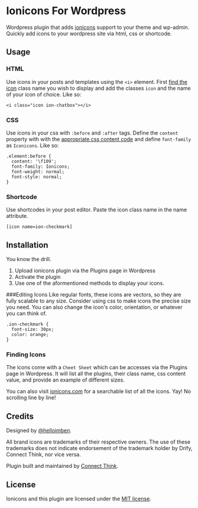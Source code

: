 # Ionicons For Wordpress

Wordpress plugin that adds [ionicons](http://ionicons.com) support to your theme and wp-admin. Quickly add icons to your wordpress site via html, css or shortcode. 

## Usage

### HTML
Use icons in your posts and templates using the `<i>` element. First [find the icon](http://ionicons.com/) class name you wish to display and add the classes `icon` and the name of your icon of choice. Like so: 

    <i class="icon ion-chatbox"></i>

### CSS
Use icons in your css with `:before` and `:after` tags. Define the `content` property with with the [appropriate css content code](http://ionicons.com/) and define `font-family` as `Iconicons`. Like so:

    .element:before {
      content: '\f109';
      font-family: Ionicons;
      font-weight: normal;
      font-style: normal;
    }

### Shortcode
Use shortcodes in your post editor. Paste the icon class name in the name attribute.

    [icon name=ion-checkmark]  

## Installation
You know the drill. 

1. Upload ionicons plugin via the Plugins page in Wordpress
2. Activate the plugin
3. Use one of the aformentioned methods to display your icons. 

###Editing Icons
Like regular fonts, these icons are vectors, so they are fully scalable to any size. Consider using css to make icons the precise size you need. You can also change the icon's color, orientation, or whatever you can think of. 

    .ion-checkmark {
      font-size: 30px;
      color: orange;
    }

### Finding Icons
The icons come with a `Cheet Sheet` which can be accesses via the Plugins page in Wordpress. It will list all the plugins, their class name, css content value, and provide an example of different sizes. 

You can also visit [ionicons.com](http://ionicons.com/) for a searchable list of all the icons. Yay! No scrolling line by line!

## Credits

Designed by [@helloimben](https://twitter.com/helloimben).

All brand icons are trademarks of their respective owners. The use of these trademarks does not indicate endorsement of the trademark holder by Drify, Connect Think, nor vice versa.

Plugin built and maintained by [Connect Think]('http://connectthink.com').

## License

Ionicons and this plugin are licensed under the [MIT license](http://opensource.org/licenses/MIT).
